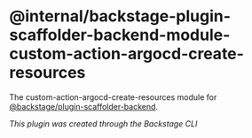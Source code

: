 # @internal/backstage-plugin-scaffolder-backend-module-custom-action-argocd-create-resources

The custom-action-argocd-create-resources module for [@backstage/plugin-scaffolder-backend](https://www.npmjs.com/package/@backstage/plugin-scaffolder-backend).

_This plugin was created through the Backstage CLI_
